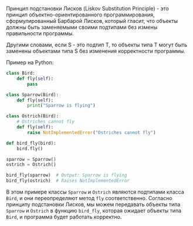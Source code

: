 Принцип подстановки Лисков (Liskov Substitution Principle) - это принцип объектно-ориентированного программирования, сформулированный Барбарой Лисков, который гласит, что объекты должны быть заменяемыми своими подтипами без измены правильности программы.

Другими словами, если S - это подтип T, то объекты типа T могут быть заменены объектами типа S без изменения корректности программы.

Пример на Python:

```python
class Bird:
    def fly(self):
        pass

class Sparrow(Bird):
    def fly(self):
        print("Sparrow is flying")

class Ostrich(Bird):
    # Ostriches cannot fly
    def fly(self):
        raise NotImplementedError("Ostriches cannot fly")

def bird_fly(bird):
    bird.fly()

sparrow = Sparrow()
ostrich = Ostrich()

bird_fly(sparrow)  # Output: Sparrow is flying
bird_fly(ostrich)  # Raises NotImplementedError
```

В этом примере классы `Sparrow` и `Ostrich` являются подтипами класса `Bird`, и они переопределяют метод `fly` соответственно. Согласно принципу подстановки Лисков, мы можем передавать объекты типа `Sparrow` и `Ostrich` в функцию `bird_fly`, которая ожидает объекты типа `Bird`, и программа будет работать корректно.